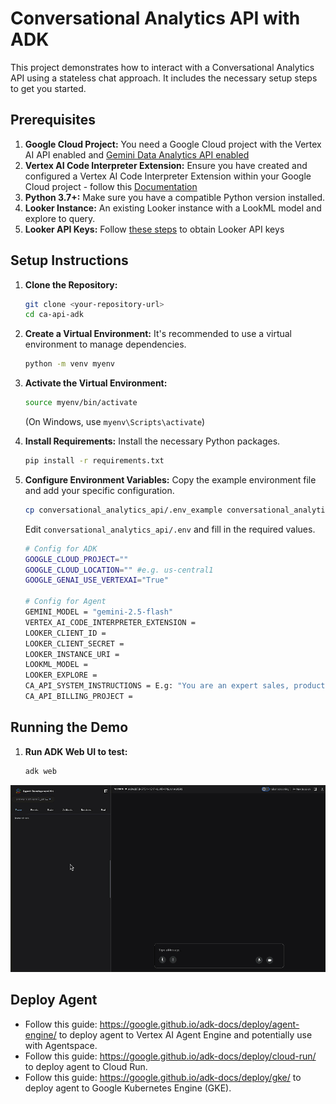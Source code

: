 # Conversational Analytics API with ADK

This project demonstrates how to interact with a Conversational Analytics API using a stateless chat approach. It includes the necessary setup steps to get you started.

## Prerequisites

1.  **Google Cloud Project:** You need a Google Cloud project with the Vertex AI API enabled and [Gemini Data Analytics API enabled](https://cloud.google.com/gemini/docs/conversational-analytics-api/enable-the-api)
2.  **Vertex AI Code Interpreter Extension:** Ensure you have created and configured a Vertex AI Code Interpreter Extension within your Google Cloud project - follow this [Documentation](https://cloud.google.com/vertex-ai/generative-ai/docs/extensions/create-extension)
3.  **Python 3.7+:** Make sure you have a compatible Python version installed.
4.  **Looker Instance:** An existing Looker instance with a LookML model and explore to query.
5.  **Looker API Keys:** Follow [these steps](https://cloud.google.com/looker/docs/admin-panel-users-users#api_keys) to obtain Looker API keys

## Setup Instructions

1.  **Clone the Repository:**
    ```bash
    git clone <your-repository-url>
    cd ca-api-adk
    ```

2.  **Create a Virtual Environment:**
    It's recommended to use a virtual environment to manage dependencies.
    ```bash
    python -m venv myenv
    ```

3.  **Activate the Virtual Environment:**
    ```bash
    source myenv/bin/activate
    ```
    (On Windows, use `myenv\Scripts\activate`)

4.  **Install Requirements:**
    Install the necessary Python packages.
    ```bash
    pip install -r requirements.txt
    ```

5.  **Configure Environment Variables:**
    Copy the example environment file and add your specific configuration.
    ```bash
    cp conversational_analytics_api/.env_example conversational_analytics_api/.env
    ```
    Edit `conversational_analytics_api/.env` and fill in the required values.

    ```bash
    # Config for ADK
    GOOGLE_CLOUD_PROJECT=""
    GOOGLE_CLOUD_LOCATION="" #e.g. us-central1
    GOOGLE_GENAI_USE_VERTEXAI="True"

    # Config for Agent
    GEMINI_MODEL = "gemini-2.5-flash"
    VERTEX_AI_CODE_INTERPRETER_EXTENSION = 
    LOOKER_CLIENT_ID = 
    LOOKER_CLIENT_SECRET = 
    LOOKER_INSTANCE_URI = 
    LOOKML_MODEL = 
    LOOKER_EXPLORE = 
    CA_API_SYSTEM_INSTRUCTIONS = E.g: "You are an expert sales, product, and operations analyst for our e-commerce store. Your primary function is to answer questions by querying the 'Order Items' Explore. Always be concise and data-driven. Never generate a chart."
    CA_API_BILLING_PROJECT =
    ```


## Running the Demo

1.  **Run ADK Web UI to test:**
    ```bash
    adk web
    ```

![Running CA API with ADK](ca_api_adk_s.gif)

## Deploy Agent

- Follow this guide: https://google.github.io/adk-docs/deploy/agent-engine/ to deploy agent to Vertex AI Agent Engine and potentially use with Agentspace.
- Follow this guide: https://google.github.io/adk-docs/deploy/cloud-run/ to deploy agent to Cloud Run.
- Follow this guide: https://google.github.io/adk-docs/deploy/gke/ to deploy agent to Google Kubernetes Engine (GKE).
